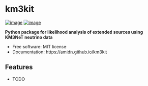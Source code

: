 # km3kit


[![image](https://img.shields.io/pypi/v/km3kit.svg)](https://pypi.python.org/pypi/km3kit)
[![image](https://img.shields.io/conda/vn/conda-forge/km3kit.svg)](https://anaconda.org/conda-forge/km3kit)


**Python package for likelihood analysis of extended sources using KM3NeT neutrino data**


-   Free software: MIT license
-   Documentation: https://amidn.github.io/km3kit
    

## Features

-   TODO
